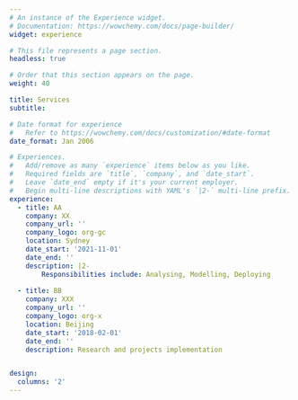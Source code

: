 ```yaml
---
# An instance of the Experience widget.
# Documentation: https://wowchemy.com/docs/page-builder/
widget: experience

# This file represents a page section.
headless: true

# Order that this section appears on the page.
weight: 40

title: Services
subtitle:

# Date format for experience
#   Refer to https://wowchemy.com/docs/customization/#date-format
date_format: Jan 2006

# Experiences.
#   Add/remove as many `experience` items below as you like.
#   Required fields are `title`, `company`, and `date_start`.
#   Leave `date_end` empty if it's your current employer.
#   Begin multi-line descriptions with YAML's `|2-` multi-line prefix.
experience:
  - title: AA
    company: XX
    company_url: ''
    company_logo: org-gc
    location: Sydney
    date_start: '2021-11-01'
    date_end: ''
    description: |2-
        Responsibilities include: Analysing, Modelling, Deploying
        
  - title: BB
    company: XXX
    company_url: ''
    company_logo: org-x
    location: Beijing
    date_start: '2018-02-01'
    date_end: ''
    description: Research and projects implementation


design:
  columns: '2'
---
```

